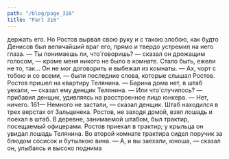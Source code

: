 ```yaml
---
path: "/blog/page_316"
title: "Part 316"
---
```


держать его.
Но Ростов вырвал свою руку и с такою злобою, как будто Денисов был величайший враг его, прямо и твердо устремил на него глаза.
— Ты понимаешь ли, что́ говоришь? — сказал он дрожащим голосом, — кроме меня никого не было в комнате. Стало быть, ежели не то, так...
Он не мог договорить и выбежал из комнаты.
— Ах, чорт с тобою и со всеми, — были последние слова, которые слышал Ростов.
Ростов пришел на квартиру Телянина.
— Барина дома нет, в штаб уехали, — сказал ему денщик Телянина. — Или что́ случилось? — прибавил денщик, удивляясь на расстроенное лицо юнкера.
— Нет, ничего.
161— Немного не застали, — сказал денщик.
Штаб находился в трех верстах от Зальценека. Ростов, не заходя домой, взял лошадь и поехал в штаб. В деревне, занимаемой штабом, был трактир, посещаемый офицерами. Ростов приехал в трактир; у крыльца он увидал лошадь Телянина.
Во второй комнате трактира сидел поручик за блюдом сосисок и бутылкою вина.
— А, и вы заехали, юноша, — сказал он, улыбаясь и высоко поднима
